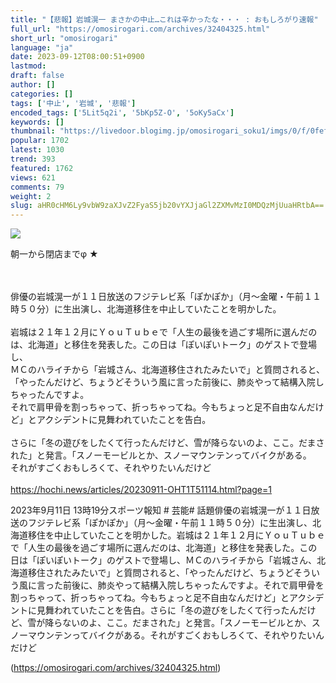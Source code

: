 ```yaml
---
title: "【悲報】岩城滉一 まさかの中止…これは辛かったな・・・ : おもしろがり速報"
full_url: "https://omosirogari.com/archives/32404325.html"
short_url: "omosirogari"
language: "ja"
date: 2023-09-12T08:00:51+0900
lastmod: 
draft: false
author: []
categories: []
tags: ['中止', '岩城', '悲報']
encoded_tags: ['5Lit5q2i', '5bKp5Z-O', '5oKy5aCx']
keywords: []
thumbnail: "https://livedoor.blogimg.jp/omosirogari_soku1/imgs/0/f/0fef9940.jpg"
popular: 1702
latest: 1030
trend: 393
featured: 1762
views: 621
comments: 79
weight: 2
slug: aHR0cHM6Ly9vbW9zaXJvZ2FyaS5jb20vYXJjaGl2ZXMvMzI0MDQzMjUuaHRtbA==
---
```


![](https://livedoor.blogimg.jp/omosirogari_soku1/imgs/0/f/0fef9940.jpg)

<div><p>朝一から閉店までφ ★ </p><br> <br> 俳優の岩城滉一が１１日放送のフジテレビ系「ぽかぽか」（月～金曜・午前１１時５０分）に生出演し、北海道移住を中止していたことを明かした。 <br> <br> 岩城は２１年１２月にＹｏｕＴｕｂｅで「人生の最後を過ごす場所に選んだのは、北海道」と移住を発表した。この日は「ぽいぽいトーク」のゲストで登場し、 <br> ＭＣのハライチから「岩城さん、北海道移住されたみたいで」と質問されると、「やったんだけど、ちょうどそういう風に言った前後に、肺炎やって結構入院しちゃったんですよ。 <br> それで肩甲骨を割っちゃって、折っちゃってね。今もちょっと足不自由なんだけど」とアクシデントに見舞われていたことを告白。 <br> <br> さらに「冬の遊びをしたくて行ったんだけど、雪が降らないのよ、ここ。だまされた」と発言。「スノーモービルとか、スノーマウンテンってバイクがある。 <br> それがすごくおもしろくて、それやりたいんだけど <br> <br> <a target='_blank' href='https://hochi.news/articles/20230911-OHT1T51114.html?page=1'>https://hochi.news/articles/20230911-OHT1T51114.html?page=1</a> <p>2023年9月11日 13時19分スポーツ報知 # 芸能# 話題俳優の岩城滉一が１１日放送のフジテレビ系「ぽかぽか」（月～金曜・午前１１時５０分）に生出演し、北海道移住を中止していたことを明かした。岩城は２１年１２月にＹｏｕＴｕｂｅで「人生の最後を過ごす場所に選んだのは、北海道」と移住を発表した。この日は「ぽいぽいトーク」のゲストで登場し、ＭＣのハライチから「岩城さん、北海道移住されたみたいで」と質問されると、「やったんだけど、ちょうどそういう風に言った前後に、肺炎やって結構入院しちゃったんですよ。それで肩甲骨を割っちゃって、折っちゃってね。今もちょっと足不自由なんだけど」とアクシデントに見舞われていたことを告白。さらに「冬の遊びをしたくて行ったんだけど、雪が降らないのよ、ここ。だまされた」と発言。「スノーモービルとか、スノーマウンテンってバイクがある。それがすごくおもしろくて、それやりたいんだけど</p></div>

(https://omosirogari.com/archives/32404325.html)

